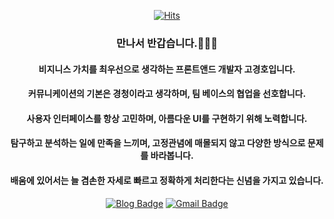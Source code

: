 <div align=center>
	
  [![Hits](https://hits.seeyoufarm.com/api/count/incr/badge.svg?url=https%3A%2F%2Fgithub.com%2FJinDevT)](https://hits.seeyoufarm.com)
  ### 만나서 반갑습니다.🧑🏻‍💻
  #### 비지니스 가치를 최우선으로 생각하는 프론트앤드 개발자 고경호입니다.
  #### 커뮤니케이션의 기본은 경청이라고 생각하며, 팀 베이스의 협업을 선호합니다.  
  #### 사용자 인터페이스를 항상 고민하며, 아름다운 UI를 구현하기 위해 노력합니다.
  #### 탐구하고 분석하는 일에 만족을 느끼며, 고정관념에 매몰되지 않고 다양한 방식으로 문제를 바라봅니다.
  #### 배움에 있어서는 늘 겸손한 자세로 빠르고 정확하게 처리한다는 신념을 가지고 있습니다.

[![Blog Badge](https://img.shields.io/badge/-Blog-1877f2?style=flat-square&logo=Bloglovin&logoColor=white&link=https://velog.io/@daybreak)](https://velog.io/@daybreak) 
[![Gmail Badge](https://img.shields.io/badge/-Gmail-d14836?style=flat-square&logo=Gmail&logoColor=white&link=mailto:whohow10@gmail.com)](mailto:whohow10@gmail.com)
</div>
